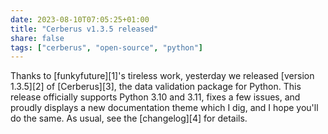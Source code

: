 ```yaml
---
date: 2023-08-10T07:05:25+01:00
title: "Cerberus v1.3.5 released"
share: false
tags: ["cerberus", "open-source", "python"]
---
```

Thanks to [funkyfuture][1]'s tireless work, yesterday we released [version 1.3.5][2] of [Cerberus][3], the data
validation package for Python. This release officially supports Python 3.10 and 3.11, fixes a few issues, and proudly
displays a new documentation theme which I dig, and I hope you'll do the same. As usual, see the [changelog][4] for
details.

